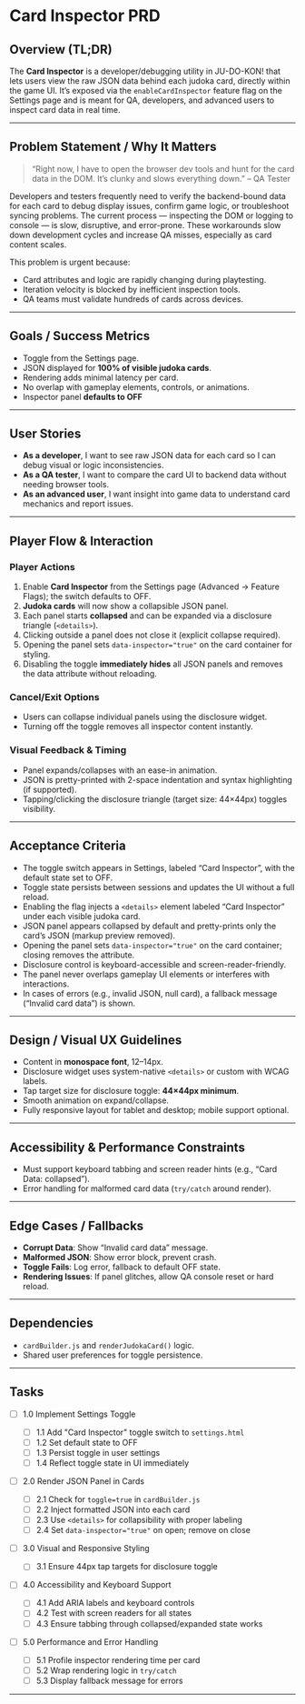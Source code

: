 # Card Inspector PRD

## Overview (TL;DR)

The **Card Inspector** is a developer/debugging utility in JU-DO-KON! that lets users view the raw JSON data behind each judoka card, directly within the game UI. It’s exposed via the `enableCardInspector` feature flag on the Settings page and is meant for QA, developers, and advanced users to inspect card data in real time.

---

## Problem Statement / Why It Matters

> “Right now, I have to open the browser dev tools and hunt for the card data in the DOM. It’s clunky and slows everything down.” – QA Tester

Developers and testers frequently need to verify the backend-bound data for each card to debug display issues, confirm game logic, or troubleshoot syncing problems. The current process — inspecting the DOM or logging to console — is slow, disruptive, and error-prone. These workarounds slow down development cycles and increase QA misses, especially as card content scales.

This problem is urgent because:

- Card attributes and logic are rapidly changing during playtesting.
- Iteration velocity is blocked by inefficient inspection tools.
- QA teams must validate hundreds of cards across devices.

---

## Goals / Success Metrics

- Toggle from the Settings page.
- JSON displayed for **100% of visible judoka cards**.
- Rendering adds minimal latency per card.
- No overlap with gameplay elements, controls, or animations.
- Inspector panel **defaults to OFF**

---

## User Stories

- **As a developer**, I want to see raw JSON data for each card so I can debug visual or logic inconsistencies.
- **As a QA tester**, I want to compare the card UI to backend data without needing browser tools.
- **As an advanced user**, I want insight into game data to understand card mechanics and report issues.

---

## Player Flow & Interaction

### Player Actions

1. Enable **Card Inspector** from the Settings page (Advanced → Feature Flags); the switch defaults to OFF.
2. **Judoka cards** will now show a collapsible JSON panel.
3. Each panel starts **collapsed** and can be expanded via a disclosure triangle (`<details>`).
4. Clicking outside a panel does not close it (explicit collapse required).
5. Opening the panel sets `data-inspector="true"` on the card container for styling.
6. Disabling the toggle **immediately hides** all JSON panels and removes the data attribute without reloading.

### Cancel/Exit Options

- Users can collapse individual panels using the disclosure widget.
- Turning off the toggle removes all inspector content instantly.

### Visual Feedback & Timing

- Panel expands/collapses with an ease-in animation.
- JSON is pretty-printed with 2-space indentation and syntax highlighting (if supported).
- Tapping/clicking the disclosure triangle (target size: 44×44px) toggles visibility.

---

## Acceptance Criteria

- The toggle switch appears in Settings, labeled “Card Inspector”, with the default state set to OFF.
- Toggle state persists between sessions and updates the UI without a full reload.
- Enabling the flag injects a `<details>` element labeled “Card Inspector” under each visible judoka card.
- JSON panel appears collapsed by default and pretty-prints only the card’s JSON (markup preview removed).
- Opening the panel sets `data-inspector="true"` on the card container; closing removes the attribute.
- Disclosure control is keyboard-accessible and screen-reader-friendly.
- The panel never overlaps gameplay UI elements or interferes with interactions.
- In cases of errors (e.g., invalid JSON, null card), a fallback message (“Invalid card data”) is shown.

---

## Design / Visual UX Guidelines

- Content in **monospace font**, 12–14px.
- Disclosure widget uses system-native `<details>` or custom with WCAG labels.
- Tap target size for disclosure toggle: **44×44px minimum**.
- Smooth animation on expand/collapse.
- Fully responsive layout for tablet and desktop; mobile support optional.

---

## Accessibility & Performance Constraints

- Must support keyboard tabbing and screen reader hints (e.g., “Card Data: collapsed”).
- Error handling for malformed card data (`try/catch` around render).

---

## Edge Cases / Fallbacks

- **Corrupt Data**: Show “Invalid card data” message.
- **Malformed JSON**: Show error block, prevent crash.
- **Toggle Fails**: Log error, fallback to default OFF state.
- **Rendering Issues**: If panel glitches, allow QA console reset or hard reload.

---

## Dependencies

- `cardBuilder.js` and `renderJudokaCard()` logic.
- Shared user preferences for toggle persistence.

---

## Tasks

- [ ] 1.0 Implement Settings Toggle

  - [ ] 1.1 Add "Card Inspector" toggle switch to `settings.html`
  - [ ] 1.2 Set default state to OFF
  - [ ] 1.3 Persist toggle in user settings
  - [ ] 1.4 Reflect toggle state in UI immediately

- [ ] 2.0 Render JSON Panel in Cards

  - [ ] 2.1 Check for `toggle=true` in `cardBuilder.js`
  - [ ] 2.2 Inject formatted JSON into each card
  - [ ] 2.3 Use `<details>` for collapsibility with proper labeling
  - [ ] 2.4 Set `data-inspector="true"` on open; remove on close

- [ ] 3.0 Visual and Responsive Styling

  - [ ] 3.1 Ensure 44px tap targets for disclosure toggle

- [ ] 4.0 Accessibility and Keyboard Support

  - [ ] 4.1 Add ARIA labels and keyboard controls
  - [ ] 4.2 Test with screen readers for all states
  - [ ] 4.3 Ensure tabbing through collapsed/expanded state works

- [ ] 5.0 Performance and Error Handling

  - [ ] 5.1 Profile inspector rendering time per card
  - [ ] 5.2 Wrap rendering logic in `try/catch`
  - [ ] 5.3 Display fallback message for errors

---
